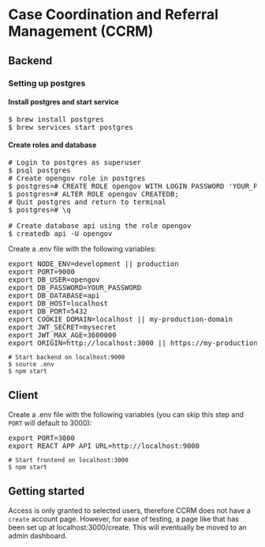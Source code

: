 # Case Coordination and Referral Management (CCRM)

## Backend

### Setting up postgres

#### Install postgres and start service
<pre>
$ brew install postgres
$ brew services start postgres
</pre>

#### Create roles and database
<pre>
# Login to postgres as superuser
$ psql postgres
# Create opengov role in postgres
$ postgres=# CREATE ROLE opengov WITH LOGIN PASSWORD 'YOUR_PASSWORD';
$ postgres=# ALTER ROLE opengov CREATEDB;
# Quit postgres and return to terminal
$ postgres=# \q

# Create database api using the role opengov
$ createdb api -U opengov
</pre>

Create a .env file with the following variables:
<pre>
export NODE_ENV=development || production
export PORT=9000
export DB_USER=opengov
export DB_PASSWORD=YOUR_PASSWORD
export DB_DATABASE=api
export DB_HOST=localhost
export DB_PORT=5432
export COOKIE_DOMAIN=localhost || my-production-domain
export JWT_SECRET=mysecret
export JWT_MAX_AGE=3600000
export ORIGIN=http://localhost:3000 || https://my-production-domain:3000
</pre>

```
# Start backend on localhost:9000
$ source .env
$ npm start
```

## Client

Create a .env file with the following variables (you can skip this step and `PORT` will default to 3000):
<pre>
export PORT=3000
export REACT_APP_API_URL=http://localhost:9000
</pre>

```
# Start frontend on localhost:3000
$ npm start
```

## Getting started

Access is only granted to selected users, therefore CCRM does not have a `create` account page. However, for ease of testing, a page like that has been set up at localhost:3000/create. This will eventually be moved to an admin dashboard.
